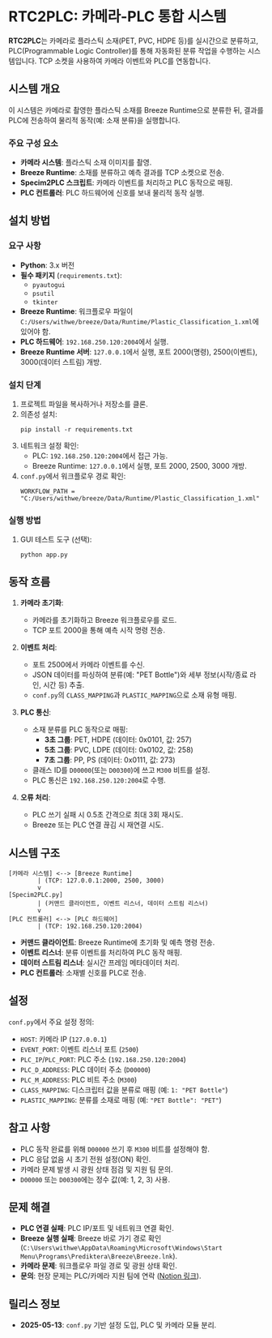 # RTC2PLC: 카메라-PLC 통합 시스템

**RTC2PLC**는 카메라로 플라스틱 소재(PET, PVC, HDPE 등)를 실시간으로 분류하고, PLC(Programmable Logic Controller)를 통해 자동화된 분류 작업을 수행하는 시스템입니다. TCP 소켓을 사용하여 카메라 이벤트와 PLC를 연동합니다.

## 시스템 개요

이 시스템은 카메라로 촬영한 플라스틱 소재를 Breeze Runtime으로 분류한 뒤, 결과를 PLC에 전송하여 물리적 동작(예: 소재 분류)을 실행합니다.

### 주요 구성 요소
- **카메라 시스템**: 플라스틱 소재 이미지를 촬영.
- **Breeze Runtime**: 소재를 분류하고 예측 결과를 TCP 소켓으로 전송.
- **Specim2PLC 스크립트**: 카메라 이벤트를 처리하고 PLC 동작으로 매핑.
- **PLC 컨트롤러**: PLC 하드웨어에 신호를 보내 물리적 동작 실행.

## 설치 방법

### 요구 사항
- **Python**: 3.x 버전
- **필수 패키지** (`requirements.txt`):
  - `pyautogui`
  - `psutil`
  - `tkinter`
- **Breeze Runtime**: 워크플로우 파일이 `C:/Users/withwe/breeze/Data/Runtime/Plastic_Classification_1.xml`에 있어야 함.
- **PLC 하드웨어**: `192.168.250.120:2004`에서 실행.
- **Breeze Runtime 서버**: `127.0.0.1`에서 실행, 포트 2000(명령), 2500(이벤트), 3000(데이터 스트림) 개방.

### 설치 단계
1. 프로젝트 파일을 복사하거나 저장소를 클론.
2. 의존성 설치:
   ```
   pip install -r requirements.txt
   ```
3. 네트워크 설정 확인:
   - PLC: `192.168.250.120:2004`에서 접근 가능.
   - Breeze Runtime: `127.0.0.1`에서 실행, 포트 2000, 2500, 3000 개방.
4. `conf.py`에서 워크플로우 경로 확인:
   ```
   WORKFLOW_PATH = "C:/Users/withwe/breeze/Data/Runtime/Plastic_Classification_1.xml"
   ```

### 실행 방법

1. GUI 테스트 도구 (선택):
   ```
   python app.py
   ```


## 동작 흐름

1. **카메라 초기화**:
   - 카메라를 초기화하고 Breeze 워크플로우를 로드.
   - TCP 포트 2000을 통해 예측 시작 명령 전송.

2. **이벤트 처리**:
   - 포트 2500에서 카메라 이벤트를 수신.
   - JSON 데이터를 파싱하여 분류(예: "PET Bottle")와 세부 정보(시작/종료 라인, 시간 등) 추출.
   - `conf.py`의 `CLASS_MAPPING`과 `PLASTIC_MAPPING`으로 소재 유형 매핑.

3. **PLC 통신**:
   - 소재 분류를 PLC 동작으로 매핑:
     - **3초 그룹**: PET, HDPE (데이터: 0x0101, 값: 257)
     - **5초 그룹**: PVC, LDPE (데이터: 0x0102, 값: 258)
     - **7초 그룹**: PP, PS (데이터: 0x0111, 값: 273)
   - 클래스 ID를 `D00000`(또는 `D00300`)에 쓰고 `M300` 비트를 설정.
   - PLC 통신은 `192.168.250.120:2004`로 수행.

4. **오류 처리**:
   - PLC 쓰기 실패 시 0.5초 간격으로 최대 3회 재시도.
   - Breeze 또는 PLC 연결 끊김 시 재연결 시도.

## 시스템 구조

```
[카메라 시스템] <--> [Breeze Runtime]
        | (TCP: 127.0.0.1:2000, 2500, 3000)
        v
[Specim2PLC.py]
        | (커맨드 클라이언트, 이벤트 리스너, 데이터 스트림 리스너)
        v
[PLC 컨트롤러] <--> [PLC 하드웨어]
        | (TCP: 192.168.250.120:2004)
```

- **커맨드 클라이언트**: Breeze Runtime에 초기화 및 예측 명령 전송.
- **이벤트 리스너**: 분류 이벤트를 처리하여 PLC 동작 매핑.
- **데이터 스트림 리스너**: 실시간 프레임 메타데이터 처리.
- **PLC 컨트롤러**: 소재별 신호를 PLC로 전송.

## 설정

`conf.py`에서 주요 설정 정의:
- `HOST`: 카메라 IP (`127.0.0.1`)
- `EVENT_PORT`: 이벤트 리스너 포트 (`2500`)
- `PLC_IP`/`PLC_PORT`: PLC 주소 (`192.168.250.120:2004`)
- `PLC_D_ADDRESS`: PLC 데이터 주소 (`D00000`)
- `PLC_M_ADDRESS`: PLC 비트 주소 (`M300`)
- `CLASS_MAPPING`: 디스크립터 값을 분류로 매핑 (예: `1: "PET Bottle"`)
- `PLASTIC_MAPPING`: 분류를 소재로 매핑 (예: `"PET Bottle": "PET"`)

## 참고 사항
- PLC 동작 완료를 위해 `D00000` 쓰기 후 `M300` 비트를 설정해야 함.
- PLC 응답 없음 시 초기 전원 설정(ON) 확인.
- 카메라 문제 발생 시 광원 상태 점검 및 지원 팀 문의.
- `D00000` 또는 `D00300`에는 정수 값(예: 1, 2, 3) 사용.

## 문제 해결
- **PLC 연결 실패**: PLC IP/포트 및 네트워크 연결 확인.
- **Breeze 실행 실패**: Breeze 바로 가기 경로 확인 (`C:\Users\withwe\AppData\Roaming\Microsoft\Windows\Start Menu\Programs\Prediktera\Breeze\Breeze.lnk`).
- **카메라 문제**: 워크플로우 파일 경로 및 광원 상태 확인.
- **문의**: 현장 문제는 PLC/카메라 지원 팀에 연락 ([Notion 링크](https://www.notion.so/1f0af8f5754b807c9d49e2fc8e253725?pvs=4)).

## 릴리스 정보
- **2025-05-13**: `conf.py` 기반 설정 도입, PLC 및 카메라 모듈 분리.